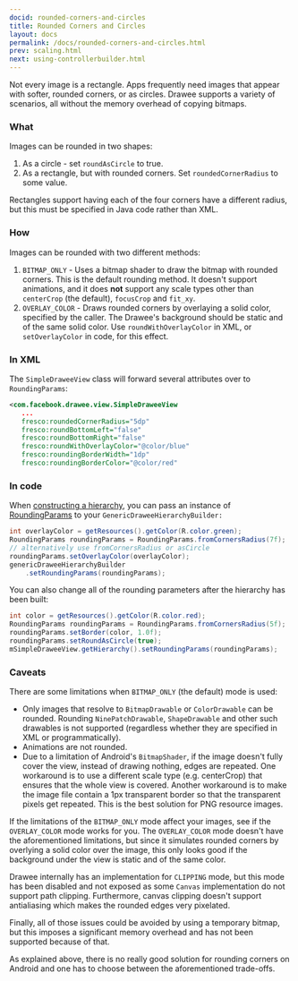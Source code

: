 ```yaml
---
docid: rounded-corners-and-circles
title: Rounded Corners and Circles
layout: docs
permalink: /docs/rounded-corners-and-circles.html
prev: scaling.html
next: using-controllerbuilder.html
---
```


Not every image is a rectangle. Apps frequently need images that appear with softer, rounded corners, or as circles. Drawee supports a variety of scenarios, all without the memory overhead of copying bitmaps.

### What

Images can be rounded in two shapes:

1. As a circle - set `roundAsCircle` to true.
2. As a rectangle, but with rounded corners. Set `roundedCornerRadius` to some value.

Rectangles support having each of the four corners have a different radius, but this must be specified in Java code rather than XML.

### How

Images can be rounded with two different methods:

1. `BITMAP_ONLY` - Uses a bitmap shader to draw the bitmap with rounded corners. This is the default rounding method. It doesn't support animations, and it does **not** support any scale types other than `centerCrop` (the default), `focusCrop` and `fit_xy`.
2. `OVERLAY_COLOR` - Draws rounded corners by overlaying a solid color, specified by the caller. The Drawee's background should be static and of the same solid color. Use `roundWithOverlayColor` in XML, or `setOverlayColor` in code, for this effect.

### In XML

The `SimpleDraweeView` class will forward several attributes over to `RoundingParams`:

```xml
<com.facebook.drawee.view.SimpleDraweeView
   ...
   fresco:roundedCornerRadius="5dp"
   fresco:roundBottomLeft="false"
   fresco:roundBottomRight="false"
   fresco:roundWithOverlayColor="@color/blue"
   fresco:roundingBorderWidth="1dp"
   fresco:roundingBorderColor="@color/red"
```

### In code

When [constructing a hierarchy](using-drawees-code.html), you can pass an instance of [RoundingParams](../javadoc/reference/com/facebook/drawee/generic/RoundingParams.html) to your `GenericDraweeHierarchyBuilder:`

```java
int overlayColor = getResources().getColor(R.color.green);
RoundingParams roundingParams = RoundingParams.fromCornersRadius(7f);
// alternatively use fromCornersRadius or asCircle
roundingParams.setOverlayColor(overlayColor);
genericDraweeHierarchyBuilder
    .setRoundingParams(roundingParams);
```

You can also change all of the rounding parameters after the hierarchy has been built:

```java
int color = getResources().getColor(R.color.red);
RoundingParams roundingParams = RoundingParams.fromCornersRadius(5f);
roundingParams.setBorder(color, 1.0f);
roundingParams.setRoundAsCircle(true);
mSimpleDraweeView.getHierarchy().setRoundingParams(roundingParams);
```

### Caveats

There are some limitations when `BITMAP_ONLY` (the default) mode is used:

- Only images that resolve to `BitmapDrawable` or `ColorDrawable` can be rounded. Rounding `NinePatchDrawable`, `ShapeDrawable` and other such drawables is not supported (regardless whether they are specified in XML or programmatically).
- Animations are not rounded.
- Due to a limitation of Android's `BitmapShader`, if the image doesn't fully cover the view, instead of drawing nothing, edges are repeated. One workaround is to use a different scale type (e.g. centerCrop) that ensures that the whole view is covered. Another workaround is to make the image file contain a 1px transparent border so that the transparent pixels get repeated. This is the best solution for PNG resource images.

If the limitations of the `BITMAP_ONLY` mode affect your images, see if the `OVERLAY_COLOR` mode works for you. The `OVERLAY_COLOR` mode doesn't have the aforementioned limitations, but since it simulates rounded corners by overlying a solid color over the image, this only looks good if the background under the view is static and of the same color.

Drawee internally has an implementation for `CLIPPING` mode, but this mode has been disabled and not exposed as some `Canvas` implementation do not support path clipping. Furthermore, canvas clipping doesn't support antialiasing which makes the rounded edges very pixelated.

Finally, all of those issues could be avoided by using a temporary bitmap, but this imposes a significant memory overhead and has not been supported because of that.

As explained above, there is no really good solution for rounding corners on Android and one has to choose between the aforementioned trade-offs.
